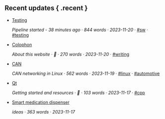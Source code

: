 ## Recent updates { .recent }

* [Testing](../notes/testing.md)

	 *Pipeline started - 38 minutes ago · 844 words · 2023-11-20* · [#sw](../tags/tag_sw.md) · [#testing](../tags/tag_testing.md)

* [Colophon](../notes/colophon.md)

	 *About this website · 🌱 · 270 words · 2023-11-20* · [#writing](../tags/tag_writing.md)

* [CAN](../notes/linux-can.md)

	 *CAN networking in Linux · 562 words · 2023-11-19* · [#linux](../tags/tag_linux.md) · [#automotive](../tags/tag_automotive.md)

* [Qt](../notes/qt.md)

	 *Getting started and resources · 🌱 · 103 words · 2023-11-17* · [#cpp](../tags/tag_cpp.md)

* [Smart medication dispenser](../notes/smart-pill.md)

	 *ideas · 363 words · 2023-11-17*

